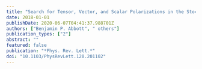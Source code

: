 ```yaml
---
title: "Search for Tensor, Vector, and Scalar Polarizations in the Stochastic Gravitational-Wave Background"
date: 2018-01-01
publishDate: 2020-06-07T04:41:37.988701Z
authors: ["Benjamin P. Abbott", " others"]
publication_types: ["2"]
abstract: ""
featured: false
publication: "*Phys. Rev. Lett.*"
doi: "10.1103/PhysRevLett.120.201102"
---
```


